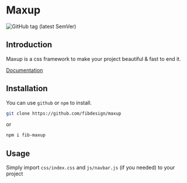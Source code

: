 # Maxup
![GitHub tag (latest SemVer)](https://img.shields.io/github/v/tag/fibdesign/maxup)

## Introduction
Maxup is a css framework to make your project beautiful & fast to end it.


[Documentation](https://maxup.fibdesign.ir/)

## Installation
You can use `github` or `npm` to install.

```bash
git clone https://github.com/fibdesign/maxup
```
or
```bash
npm i fib-maxup
```

## Usage
Simply import `css/index.css` and `js/navbar.js` (if you needed) to your project

